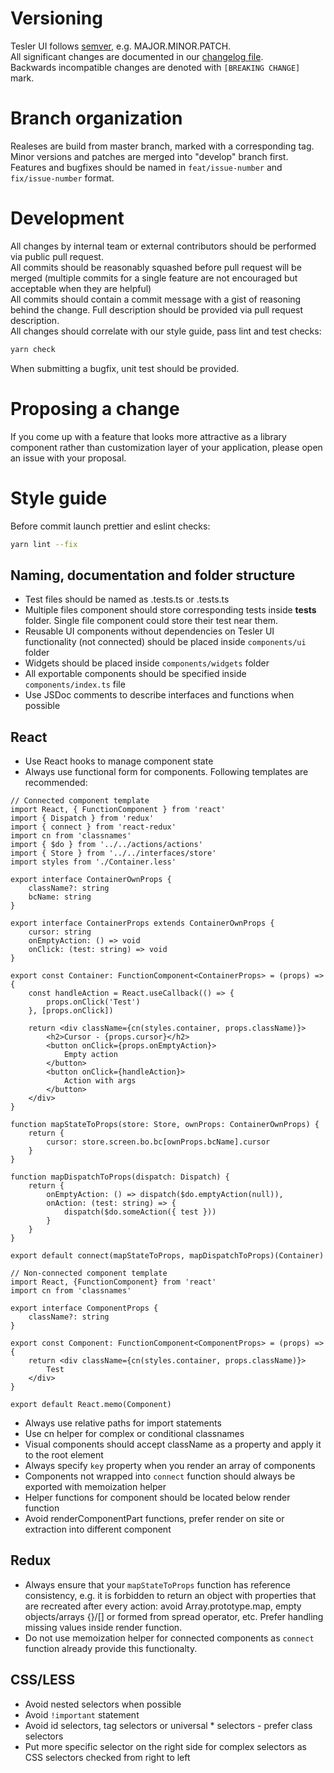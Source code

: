 # Versioning

Tesler UI follows [semver](https://semver.org/), e.g. MAJOR.MINOR.PATCH.  
All significant changes are documented in our [changelog file](./CHANGELOG.md).  
Backwards incompatible changes are denoted with `[BREAKING CHANGE]` mark.

# Branch organization 

Realeses are build from master branch, marked with a corresponding tag.  
Minor versions and patches are merged into "develop" branch first.  
Features and bugfixes should be named in `feat/issue-number` and `fix/issue-number` format.  

# Development

All changes by internal team or external contributors should be performed via public pull request.  
All commits should be reasonably squashed before pull request will be merged (multiple commits for a single feature are not
encouraged but acceptable when they are helpful)  
All commits should contain a commit message with a gist of reasoning behind the change. Full description should be provided via pull
request description.  
All changes should correlate with our style guide, pass lint and test checks:
```sh
yarn check
```
When submitting a bugfix, unit test should be provided.

# Proposing a change

If you come up with a feature that looks more attractive as a library component rather than customization layer of your application, please open an issue with your proposal.  

# Style guide

Before commit launch prettier and eslint checks:

```sh
yarn lint --fix
```

## Naming, documentation and folder structure

* Test files should be named as <testedModule>.tests.ts or <TestedComponent>.tests.ts
* Multiple files component should store corresponding tests inside __tests__ folder. Single file component could store their test near them.
* Reusable UI components without dependencies on Tesler UI functionality (not connected) should be placed inside `components/ui` folder
* Widgets should be placed inside `components/widgets` folder
* All exportable components should be specified inside `components/index.ts` file
* Use JSDoc comments to describe interfaces and functions when possible

## React

* Use React hooks to manage component state
* Always use functional form for components. Following templates are recommended:

```tsx
// Connected component template
import React, { FunctionComponent } from 'react'
import { Dispatch } from 'redux'
import { connect } from 'react-redux'
import cn from 'classnames'
import { $do } from '../../actions/actions'
import { Store } from '../../interfaces/store'
import styles from './Container.less'

export interface ContainerOwnProps {
    className?: string
    bcName: string
}

export interface ContainerProps extends ContainerOwnProps {
    cursor: string
    onEmptyAction: () => void
    onClick: (test: string) => void
}

export const Container: FunctionComponent<ContainerProps> = (props) => {
    const handleAction = React.useCallback(() => {
        props.onClick('Test')
    }, [props.onClick])

    return <div className={cn(styles.container, props.className)}>
        <h2>Cursor - {props.cursor}</h2>
        <button onClick={props.onEmptyAction}>
            Empty action
        </button>
        <button onClick={handleAction}>
            Action with args
        </button>
    </div>
}

function mapStateToProps(store: Store, ownProps: ContainerOwnProps) {
    return {
        cursor: store.screen.bo.bc[ownProps.bcName].cursor
    }
}

function mapDispatchToProps(dispatch: Dispatch) {
    return {
        onEmptyAction: () => dispatch($do.emptyAction(null)),
        onAction: (test: string) => {
            dispatch($do.someAction({ test }))
        }
    }
}

export default connect(mapStateToProps, mapDispatchToProps)(Container)
```

```tsx
// Non-connected component template
import React, {FunctionComponent} from 'react'
import cn from 'classnames'

export interface ComponentProps {
    className?: string
}

export const Component: FunctionComponent<ComponentProps> = (props) => {
    return <div className={cn(styles.container, props.className)}>
        Test
    </div>
}

export default React.memo(Component)
```

* Always use relative paths for import statements
* Use cn helper for complex or conditional classnames
* Visual components should accept className as a property and apply it to the root element
* Always specify `key` property when you render an array of components
* Components not wrapped into `connect` function should always be exported with memoization helper 
* Helper functions for component should be located below render function
* Avoid renderComponentPart functions, prefer render on site or extraction into different component

## Redux

* Always ensure that your `mapStateToProps` function has reference consistency, e.g. it is forbidden to return an object
with properties that are recreated after every action: avoid Array.prototype.map, empty objects/arrays {}/[] or formed from spread operator, etc. Prefer handling missing values inside render function.
* Do not use memoization helper for connected components as `connect` function already provide this functionalty.

## CSS/LESS

* Avoid nested selectors when possible
* Avoid `!important` statement
* Avoid id selectors, tag selectors or universal * selectors - prefer class selectors
* Put more specific selector on the right side for complex selectors as CSS selectors checked from right to left
